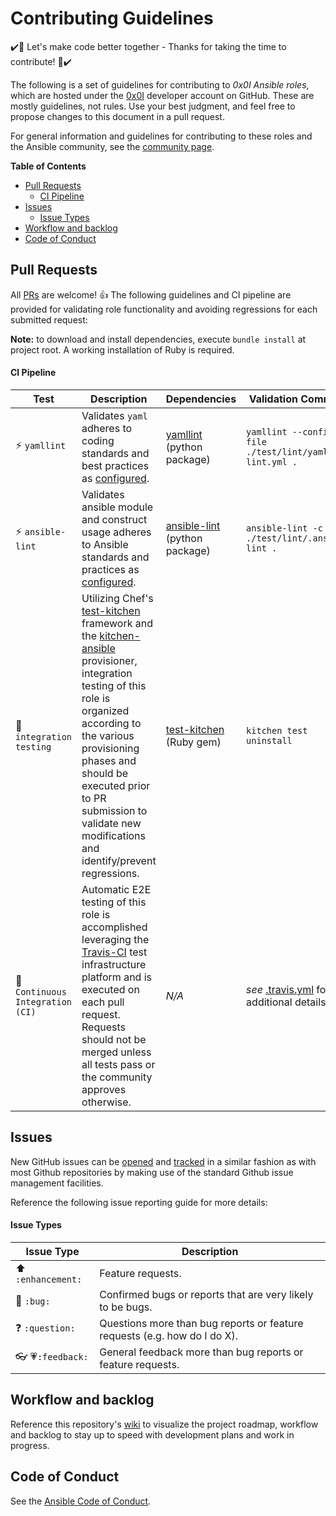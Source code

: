 # Contributing Guidelines

:heavy_check_mark::tada: Let's make code better together - Thanks for taking the time to contribute! :tada::heavy_check_mark:

The following is a set of guidelines for contributing to *0x0I Ansible roles*, which are hosted under the [0x0I](https://github.com/0x0I?tab=repositories) developer account on GitHub. These are mostly guidelines, not rules. Use your best judgment, and feel free to propose changes to this document in a pull request.

For general information and guidelines for contributing to these roles and the Ansible community, see the [community page](https://docs.ansible.com/ansible/latest/community/).

**Table of Contents**
  - [Pull Requests](#pull-requests)
      - [CI Pipeline](#ci-pipeline)
  - [Issues](#issues)
      - [Issue Types](#issue-types)
  - [Workflow and backlog](#workflow-and-backlog)
  - [Code of Conduct](#code-of-conduct)

## Pull Requests

All [PRs](https://github.com/0x0I/ansible-role-journald/pulls) are welcome! :+1: The following guidelines and CI pipeline are provided for validating role functionality and avoiding regressions for each submitted request:

**Note:** to download and install dependencies, execute `bundle install` at project root. A working installation of Ruby is required.

#### CI Pipeline

| Test | Description | Dependencies | Validation Command |
| --- | --- | --- | --- |
| :zap: `yamllint` | Validates `yaml` adheres to coding standards and best practices as [configured](https://github.com/0x0I/ansible-role-journald/blob/master/test/lint/yaml-lint.yml). | [yamllint](https://yamllint.readthedocs.io/en/stable/) (python package) | `yamllint --config-file ./test/lint/yaml-lint.yml .` |
| :zap: `ansible-lint` | Validates ansible module and construct usage adheres to Ansible standards and practices as [configured](https://github.com/0x0I/ansible-role-journald/blob/master/test/lint/.ansible-lint). | [ansible-lint](https://docs.ansible.com/ansible-lint/) (python package) | `ansible-lint -c ./test/lint/.ansible-lint .` |
| :wrench: `integration testing` | Utilizing Chef's [test-kitchen](https://docs.chef.io/kitchen.html) framework and the [kitchen-ansible](https://github.com/neillturner/kitchen-ansible) provisioner, integration testing of this role is organized according to the various provisioning phases and should be executed prior to PR submission to validate new modifications and identify/prevent regressions. | [test-kitchen](https://github.com/test-kitchen/test-kitchen#test-kitchen) (Ruby gem) | `kitchen test uninstall` |
| :traffic_light: `Continuous Integration (CI)` | Automatic E2E testing of this role is accomplished leveraging the [Travis-CI](https://travis-ci.com/0x0I/ansible-role-journald) test infrastructure platform and is executed on each pull request. Requests should not be merged unless all tests pass or the community approves otherwise. | *N/A* | *see* [.travis.yml](https://github.com/0x0I/ansible-role-journald/blob/master/.travis.yml) for additional details |

## Issues

New GitHub issues can be [opened](https://github.com/0x0I/ansible-role-journald/issues/new) and [tracked](https://github.com/0x0I/ansible-role-journald/issues) in a similar fashion as with most Github repositories by making use of the standard Github issue management facilities.

Reference the following issue reporting guide for more details:

#### Issue Types

| Issue Type | Description |
| --- | --- |
| :arrow_up: `:enhancement:` | Feature requests. |
| :bug: `:bug:` | Confirmed bugs or reports that are very likely to be bugs. |
| :question: `:question:` | Questions more than bug reports or feature requests (e.g. how do I do X). |
| :eyeglasses: :heartpulse:`:feedback:` | General feedback more than bug reports or feature requests. |

## Workflow and backlog

Reference this repository's [wiki](https://github.com/0x0I/ansible-role-journald/wiki) to visualize the project roadmap, workflow and backlog to stay up to speed with development  plans and work in progress.

## Code of Conduct

See the [Ansible Code of Conduct](https://docs.ansible.com/ansible/latest/community/code_of_conduct.html).
